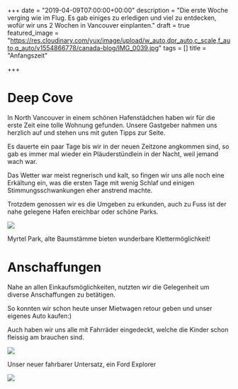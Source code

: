 +++
date = "2019-04-09T07:00:00+00:00"
description = "Die erste Woche verging wie im Flug. Es gab einiges zu erledigen und viel zu entdecken, wofür wir uns 2 Wochen in Vancouver einplanten."
draft = true
featured_image = "https://res.cloudinary.com/yux/image/upload/w_auto,dpr_auto,c_scale,f_auto,q_auto/v1554866778/canada-blog/IMG_0039.jpg"
tags = []
title = "Anfangszeit"

+++
# Deep Cove

In North Vancouver in einem schönen Hafenstädchen haben wir für die erste Zeit eine tolle Wohnung gefunden. Unsere Gastgeber nahmen uns herzlich auf und stehen uns mit guten Tipps zur Seite.

Es dauerte ein paar Tage bis wir in der neuen Zeitzone angkommen sind, so gab es immer mal wieder ein Pläuderstündlein in der Nacht, weil jemand wach war.

Das Wetter war meist regnerisch und kalt, so fingen wir uns alle noch eine Erkältung ein, was die ersten Tage mit wenig Schlaf und einigen Stimmungsschwankungen eher anstrend machte.

Trotzdem genossen wir es die Umgeben zu erkunden, auch zu Fuss ist der nahe gelegene Hafen ereichbar oder schöne Parks.

![](https://res.cloudinary.com/yux/image/upload/w_auto,dpr_auto,c_scale,f_auto,q_auto/v1554866961/canada-blog/IMG_0050.jpg)

Myrtel Park, alte Baumstämme bieten wunderbare Klettermöglichkeit!

# Anschaffungen

Nahe an allen Einkaufsmöglichkeiten, nutzten wir die Gelegenheit um diverse Anschaffungen zu betätigen.

So konnten wir schon heute unser Mietwagen retour geben und unser eigenes Auto kaufen:)

Auch haben wir uns alle mit Fahrräder eingedeckt, welche die Kinder schon fleissig am brauchen sind.

![](https://res.cloudinary.com/yux/image/upload/w_auto,dpr_auto,c_scale,f_auto,q_auto/v1554866545/canada-blog/IMG_0050.jpg)

Unser neuer fahrbarer Untersatz, ein Ford Explorer

![](https://res.cloudinary.com/yux/image/upload/w_auto,dpr_auto,c_scale,f_auto,q_auto/v1554866604/canada-blog/IMG_0056.jpg)